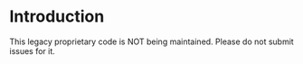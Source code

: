 # Introduction

This legacy proprietary code is NOT being maintained. Please do not submit issues for it.